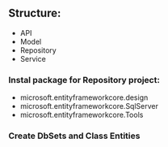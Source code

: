 ## Structure:
- API
- Model
- Repository
- Service
### Instal package for Repository project:
- microsoft.entityframeworkcore.design
- microsoft.entityframeworkcore.SqlServer
- microsoft.entityframeworkcore.Tools
### Create DbSets and Class Entities


